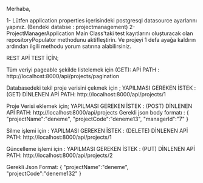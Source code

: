 Merhaba,

1- Lütfen application.properties içerisindeki postgresql datasource ayarlarını yapınız. (Bendeki databse : projectmanagement)
2-ProjectManagerApplication Main Class'taki test kayıtlarını oluşturacak olan repositoryPopulator methodunu aktifleştirin. 
Ve projeyi 1 defa ayağa kaldırın ardından ilgili methodu yorum satırına alabilirsiniz. 





REST APİ TEST İÇİN;

Tüm veriyi pageable şekilde listelemek için (GET):
APİ PATH : http://localhost:8000/api/projects/pagination


Databasedeki tekil proje verisini çekmek için  ; 
YAPILMASI GEREKEN İSTEK : (GET)
DİNLENEN APİ PATH: http://localhost:8000/api/projects/1

Proje Verisi eklemek için;
YAPILMASI GEREKEN İSTEK : (POST)
DİNLENEN APİ PATH: http://localhost:8000/api/projects
Gerekli json body formatı : 
{
    "projectName":"deneme",
    "projectCode":"deneme13",
      "managerId":"7"
}

Silme işlemi için :
YAPILMASI GEREKEN İSTEK : (DELETE)
DİNLENEN APİ PATH: http://localhost:8000/api/projects/1  


Güncelleme işlemi için :
YAPILMASI GEREKEN İSTEK : (PUT)
DİNLENEN APİ PATH: http://localhost:8000/api/projects/2

Gerekli Json Format:
{
    "projectName":"deneme",
    "projectCode":"deneme132"
}